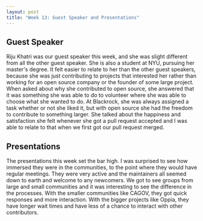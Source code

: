```yaml
---
layout: post
title: "Week 13: Guest Speaker and Presentations"
---
```

## Guest Speaker
Riju Khatri was our guest speaker this week, and she was slight different from all the other guest speaker. She is also a student at NYU, pursuing her master's degree. It felt easier to relate to her than the other guest speakers, because she was just contributing to projects that interested her rather than working for an open source company or the founder of some large project. When asked about why she contributed to open source, she answered that it was something she was able to do to volunteer where she was able to choose what she wanted to do. At Blackrock, she was always assigned a task whether or not she liked it, but with open source she had the freedom to contribute to something larger. She talked about the happiness and satisfaction she felt whenever she got a pull request accepted and I was able to relate to that when we first got our pull request merged. 

## Presentations
The presentations this week set the bar high. I was surprised to see how immersed they were in the communities, to the point where they would have regular meetings. They were very active and the maintainers all seemed down to earth and welcome to any newcomers. We got to see groups from large and small communities and it was interesting to see the difference in the processes. With the smaller communities like CAGOV, they got quick responses and more interaction. With the bigger projects like Oppia, they have longer wait times and have less of a chance to interact with other contributors. 